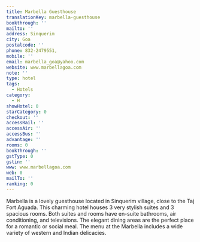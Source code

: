 ```yaml
---
title: Marbella Guesthouse
translationKey: marbella-guesthouse
bookthrough: ''
mailto: ''
address: Sinquerim
city: Goa
postalcode: ''
phone: 832-2479551,
mobile: ''
email: marbella_goa@yahoo.com
website: www.marbellagoa.com
note: ''
type: hotel
tags:
  - Hotels
category:
  - H
showHotel: 0
starCategory: 0
checkout: ''
accessRail: ''
accessAir: ''
accessBus: ''
advantage: ''
rooms: 0
bookThrough: ''
gstType: 0
gstin: ''
www: www.marbellagoa.com
web: 0
mailTo: ''
ranking: 0
---
```







Marbella is a  lovely guesthouse located in Sinquerim village, close to the Taj Fort Aguada.    This charming hotel houses 3 very stylish suites and 3 spacious rooms. Both suites and rooms have en-suite bathrooms, air conditioning, and televisions.     The elegant dining areas are the perfect place for a romantic or social meal. The menu at the Marbella  includes a wide variety of western and Indian delicacies.